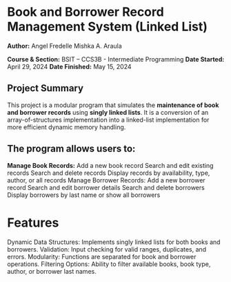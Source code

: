 # Book and Borrower Record Management System (Linked List)

**Author:** Angel Fredelle Mishka A. Araula

**Course & Section:** BSIT – CCS3B - Intermediate Programming
**Date Started:** April 29, 2024
**Date Finished:** May 15, 2024

##  Project Summary
This project is a modular program that simulates the **maintenance of book and borrower records** using **singly linked lists**.
It is a conversion of an array-of-structures implementation into a linked-list implementation for more efficient dynamic memory handling.

## The program allows users to:
**Manage Book Records:**
Add a new book record
Search and edit existing records
Search and delete records
Display records by availability, type, author, or all records
Manage Borrower Records:
Add a new borrower record
Search and edit borrower details
Search and delete borrowers
Display borrowers by last name or show all borrowers

# Features
Dynamic Data Structures: Implements singly linked lists for both books and borrowers.
Validation: Input checking for valid ranges, duplicates, and errors.
Modularity: Functions are separated for book and borrower operations.
Filtering Options: Ability to filter available books, book type, author, or borrower last names.
